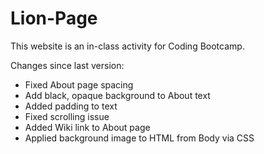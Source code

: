# Lion-Page
This website is an in-class activity for Coding Bootcamp.

Changes since last version:

- Fixed About page spacing
- Add black, opaque background to About text
- Added padding to text
- Fixed scrolling issue
- Added Wiki link to About page
- Applied background image to HTML from Body via CSS

